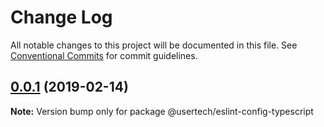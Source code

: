# Change Log

All notable changes to this project will be documented in this file.
See [Conventional Commits](https://conventionalcommits.org) for commit guidelines.

## [0.0.1](https://github.com/usertech/eslint-config/compare/v0.0.0...v0.0.1) (2019-02-14)

**Note:** Version bump only for package @usertech/eslint-config-typescript
